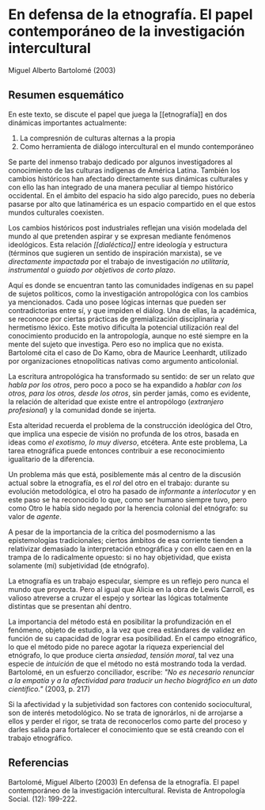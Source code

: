# En defensa de la etnografía. El papel contemporáneo de la investigación intercultural
Miguel Alberto Bartolomé (2003)

## Resumen esquemático

En este texto, se discute el papel que juega la [[etnografía]] en dos dinámicas importantes actualmente:

1. La compresnión de culturas alternas a la propia
2. Como herramienta de diálogo intercultural en el mundo contemporáneo

Se parte del inmenso trabajo dedicado por algunos investigadores al conocimiento de las culturas indígenas de América Latina. También los cambios históricos han afectado directamente sus dinámicas culturales y con ello las han integrado de una manera peculiar al tiempo histórico occidental. En el ámbito del espacio ha sido algo parecido, pues no debería pasarse por alto que latinamérica es un espacio compartido en el que estos mundos culturales coexisten.

Los cambios históricos post industriales reflejan una visión modelada del mundo al que pretenden aspirar y se expresan mediante fenómenos ideológicos. Esta relación *[[dialéctica]]* entre ideología y estructura (términos que sugieren un sentido de inspiración marxista), se ve *directamente impactada* por el trabajo de investigación *no utilitaria, instrumental* o *guiado por objetivos de corto plazo*. 

Aquí es donde se encuentran tanto las comunidades indígenas en su papel de sujetos políticos, como la investigación antropológica con los cambios ya mencionados. Cada uno posee lógicas internas que pueden ser contradictorias entre sí, y que impiden el diálog. Una de ellas, la académica, se reconoce por ciertas prácticas de gremialización disciplinaria y hermetismo léxico. Este motivo dificulta la potencial utilización real del conocimiento producido en la antropología, aunque no esté siempre en la mente del sujeto que investiga. Pero eso no implica que no exista. Bartolomé cita el caso de Do Kamo, obra de Maurice Leenhardt, utilizado por organizaciones etnopolíticas nativas como argumento anticolonial.

La escritura antropológica ha transformado su sentido: de ser un relato *que habla por los otros*, pero poco a poco se ha expandido a *hablar con los otros, para los otros, desde los otros*, sin perder jamás, como es evidente, la relación de alteridad que existe entre el antropólogo (*extranjero profesional*) y la comunidad donde se injerta.

Esta alteridad recuerda el problema de la construcción ideológica del Otro, que implica una especie de visión no profunda de los otros, basada en ideas como *el exotismo, lo muy diverso*, etcétera. Ante este problema, La tarea etnográfica puede entonces contribuir a ese reconocimiento igualitario de la diferencia.

Un problema más que está, posiblemente más al centro de la discusión actual sobre la etnografía, es el *rol* del otro en el trabajo: durante su evolución metodológica, el otro ha pasado de *informante* a *interlocutor* y en este paso se ha reconocido lo que, como ser humano siempre tuvo, pero como Otro le había sido negado por la herencia colonial del etnógrafo: su valor de *agente*.

A pesar de la importancia de la crítica del posmodernismo a las epistemologías tradicionales; ciertos ámbitos de esa corriente tienden a relativizar demasiado la interpretación etnográfica y con ello caen en en la trampa de lo radicalmente opuesto: si no hay objetividad, que exista solamente (mi) subjetividad (de etnógrafo).

La etnografía es un trabajo especular, siempre es un reflejo pero nunca el mundo que proyecta. Pero al igual que Alicia en la obra de Lewis Carroll, es valioso atreverse a cruzar el espejo y sortear las lógicas totalmente distintas que se presentan ahí dentro.

La importancia del método está en posibilitar la profundización en el fenómeno, objeto de estudio, a la vez que crea estándares de validez en función de su capacidad de lograr esa posibilidad. En el campo etnográfico, lo que el método pide no parece agotar la riqueza experiencial del etnógrafo, lo que produce cierta *ansiedad*, *tensión moral*, tal vez una especie de *intuición* de que el método no está mostrando toda la verdad. Bartolomé, en un esfuerzo conciliador, escribe: *"No es necesario renunciar a la empatía y a la afectividad para traducir un hecho biográfico en un dato científico."* (2003, p. 217)

Si la afectividad y la subjetividad son factores con contenido sociocultural, son de interés metodológico. No se trata de ignorárlos, ni de arrojarse a ellos y perder el rigor, se trata de reconocerlos como parte del proceso y darles salida para fortalecer el conocimiento que se está creando con el trabajo etnográfico.

## Referencias

Bartolomé, Miguel Alberto (2003) En defensa de la etnografía. El papel contemporáneo de la investigación intercultural. Revista de Antropología Social. (12): 199-222.
